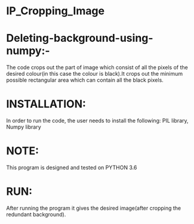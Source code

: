 # IP_Cropping_Image 
# Deleting-background-using-numpy:- 
The code crops out the part of image which consist of all the pixels of the desired colour(in this case the colour is black).It crops out the minimum possible rectangular area which can contain all the black pixels. 
# INSTALLATION: 
In order to run the code, the user needs to install the following:  PIL library, Numpy library 
# NOTE: 
This program is designed and tested on PYTHON 3.6  
# RUN: 
After running the program it gives the desired image(after cropping the redundant background).
